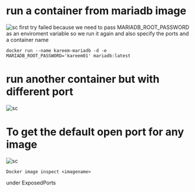 # run a container from mariadb image 
![sc](/Picture3.png)
first try failed because we need to pass MARIADB_ROOT_PASSWORD as an enviroment variable 
so we run it again and also specify the ports and a container name 
 
```
docker run --name kareem-mariadb -d -e MARIADB_ROOT_PASSWORD='kareem01' mariadb:latest
```
# run another container but with different port 
![sc](/Picture2.png)
# To get the default open port for any image 
![sc](/Picture1.png)
```
Docker image inspect <imagename>
```
under ExposedPorts 
